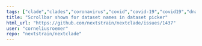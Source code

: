 ```yaml
---
tags: ["clade","clades","coronavirus","covid","covid-19","covid19","dna","influenza","ncov","needs-triage","neherlab","next-generation-sequencing","nextstrain","package-nextclade_web","prio-low","research","rna","sars-cov-2","science","sequences","sequencing","strain","tbug","virus"]
title: "Scrollbar shown for dataset names in dataset picker"
html_url: "https://github.com/nextstrain/nextclade/issues/1437"
user: "corneliusroemer"
repo: "nextstrain/nextclade"
---
```


